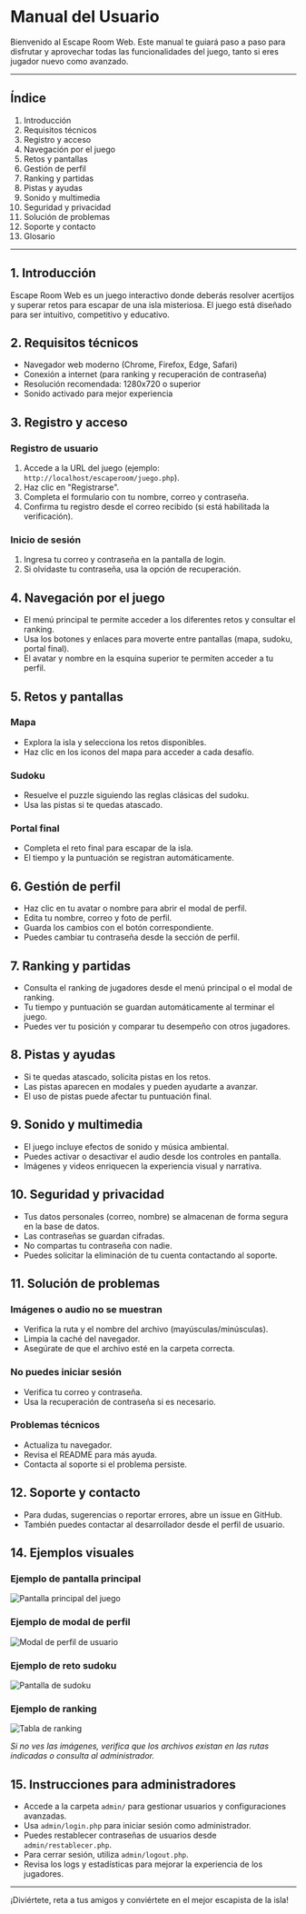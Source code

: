 
# Manual del Usuario

Bienvenido al Escape Room Web. Este manual te guiará paso a paso para disfrutar y aprovechar todas las funcionalidades del juego, tanto si eres jugador nuevo como avanzado.

---

## Índice
1. Introducción
2. Requisitos técnicos
3. Registro y acceso
4. Navegación por el juego
5. Retos y pantallas
6. Gestión de perfil
7. Ranking y partidas
8. Pistas y ayudas
9. Sonido y multimedia
10. Seguridad y privacidad
11. Solución de problemas
12. Soporte y contacto
13. Glosario

---

## 1. Introducción
Escape Room Web es un juego interactivo donde deberás resolver acertijos y superar retos para escapar de una isla misteriosa. El juego está diseñado para ser intuitivo, competitivo y educativo.

## 2. Requisitos técnicos
- Navegador web moderno (Chrome, Firefox, Edge, Safari)
- Conexión a internet (para ranking y recuperación de contraseña)
- Resolución recomendada: 1280x720 o superior
- Sonido activado para mejor experiencia

## 3. Registro y acceso
### Registro de usuario
1. Accede a la URL del juego (ejemplo: `http://localhost/escaperoom/juego.php`).
2. Haz clic en "Registrarse".
3. Completa el formulario con tu nombre, correo y contraseña.
4. Confirma tu registro desde el correo recibido (si está habilitada la verificación).

### Inicio de sesión
1. Ingresa tu correo y contraseña en la pantalla de login.
2. Si olvidaste tu contraseña, usa la opción de recuperación.

## 4. Navegación por el juego
- El menú principal te permite acceder a los diferentes retos y consultar el ranking.
- Usa los botones y enlaces para moverte entre pantallas (mapa, sudoku, portal final).
- El avatar y nombre en la esquina superior te permiten acceder a tu perfil.

## 5. Retos y pantallas
### Mapa
- Explora la isla y selecciona los retos disponibles.
- Haz clic en los iconos del mapa para acceder a cada desafío.

### Sudoku
- Resuelve el puzzle siguiendo las reglas clásicas del sudoku.
- Usa las pistas si te quedas atascado.

### Portal final
- Completa el reto final para escapar de la isla.
- El tiempo y la puntuación se registran automáticamente.

## 6. Gestión de perfil
- Haz clic en tu avatar o nombre para abrir el modal de perfil.
- Edita tu nombre, correo y foto de perfil.
- Guarda los cambios con el botón correspondiente.
- Puedes cambiar tu contraseña desde la sección de perfil.

## 7. Ranking y partidas
- Consulta el ranking de jugadores desde el menú principal o el modal de ranking.
- Tu tiempo y puntuación se guardan automáticamente al terminar el juego.
- Puedes ver tu posición y comparar tu desempeño con otros jugadores.

## 8. Pistas y ayudas
- Si te quedas atascado, solicita pistas en los retos.
- Las pistas aparecen en modales y pueden ayudarte a avanzar.
- El uso de pistas puede afectar tu puntuación final.

## 9. Sonido y multimedia
- El juego incluye efectos de sonido y música ambiental.
- Puedes activar o desactivar el audio desde los controles en pantalla.
- Imágenes y videos enriquecen la experiencia visual y narrativa.

## 10. Seguridad y privacidad
- Tus datos personales (correo, nombre) se almacenan de forma segura en la base de datos.
- Las contraseñas se guardan cifradas.
- No compartas tu contraseña con nadie.
- Puedes solicitar la eliminación de tu cuenta contactando al soporte.

## 11. Solución de problemas
### Imágenes o audio no se muestran
- Verifica la ruta y el nombre del archivo (mayúsculas/minúsculas).
- Limpia la caché del navegador.
- Asegúrate de que el archivo esté en la carpeta correcta.

### No puedes iniciar sesión
- Verifica tu correo y contraseña.
- Usa la recuperación de contraseña si es necesario.

### Problemas técnicos
- Actualiza tu navegador.
- Revisa el README para más ayuda.
- Contacta al soporte si el problema persiste.

## 12. Soporte y contacto
- Para dudas, sugerencias o reportar errores, abre un issue en GitHub.
- También puedes contactar al desarrollador desde el perfil de usuario.


## 14. Ejemplos visuales

### Ejemplo de pantalla principal
![Pantalla principal del juego](img/ejemplo_pantalla_principal.webp)

### Ejemplo de modal de perfil
![Modal de perfil de usuario](img/ejemplo_modal_perfil.webp)

### Ejemplo de reto sudoku
![Pantalla de sudoku](sudoku/img/codigo-sudoku.webp)

### Ejemplo de ranking
![Tabla de ranking](img/ejemplo_ranking.webp)

*Si no ves las imágenes, verifica que los archivos existan en las rutas indicadas o consulta al administrador.*

## 15. Instrucciones para administradores

- Accede a la carpeta `admin/` para gestionar usuarios y configuraciones avanzadas.
- Usa `admin/login.php` para iniciar sesión como administrador.
- Puedes restablecer contraseñas de usuarios desde `admin/restablecer.php`.
- Para cerrar sesión, utiliza `admin/logout.php`.
- Revisa los logs y estadísticas para mejorar la experiencia de los jugadores.

---
¡Diviértete, reta a tus amigos y conviértete en el mejor escapista de la isla!
